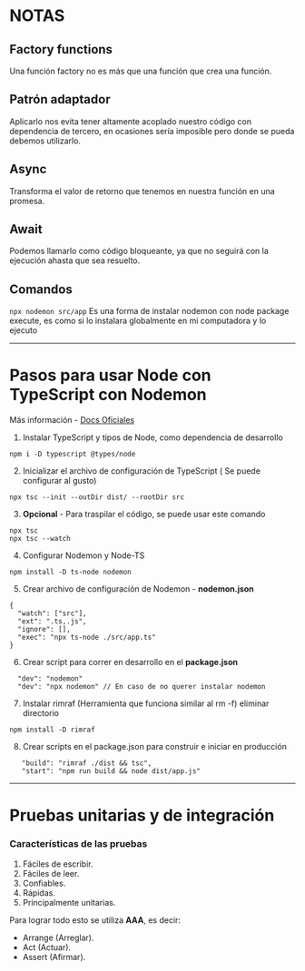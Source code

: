 # NOTAS
## Factory functions
Una función factory no es más que una función que crea una función.

## Patrón adaptador
Aplicarlo nos evita tener altamente acoplado nuestro código con dependencia de tercero, en ocasiones sería imposible pero donde se pueda debemos utilizarlo.

## Async
Transforma el valor de retorno que tenemos en nuestra función en una promesa.

## Await
Podemos llamarlo como código bloqueante, ya que no seguirá con la ejecución ahasta que sea resuelto.

## Comandos
```npx nodemon src/app```
Es una forma de instalar nodemon con node package execute, es como si lo instalara globalmente en mi computadora y lo ejecuto

---
# Pasos para usar Node con TypeScript con Nodemon

Más información - [Docs Oficiales](https://nodejs.org/en/learn/getting-started/nodejs-with-typescript)

1. Instalar TypeScript y tipos de Node, como dependencia de desarrollo
```
npm i -D typescript @types/node
```
2. Inicializar el archivo de configuración de TypeScript ( Se puede configurar al gusto)
```
npx tsc --init --outDir dist/ --rootDir src
```

3. **Opcional** - Para traspilar el código, se puede usar este comando
```
npx tsc
npx tsc --watch
```

4. Configurar Nodemon y Node-TS
```
npm install -D ts-node nodemon
```
5. Crear archivo de configuración de Nodemon - **nodemon.json**
```
{
  "watch": ["src"],
  "ext": ".ts,.js",
  "ignore": [],
  "exec": "npx ts-node ./src/app.ts"
}
```
6. Crear script para correr en desarrollo en el **package.json**
```
  "dev": "nodemon"
  "dev": "npx nodemon" // En caso de no querer instalar nodemon
```

7. Instalar rimraf (Herramienta que funciona similar al rm -f) eliminar directorio
```
npm install -D rimraf
```

8. Crear scripts en el package.json para construir e iniciar en producción
```
   "build": "rimraf ./dist && tsc",
   "start": "npm run build && node dist/app.js"
```
---
# Pruebas unitarias y de integración

### Características de las pruebas
1. Fáciles de escribir.
2. Fáciles de leer.
3. Confiables.
4. Rápidas.
5. Principalmente unitarias.

Para lograr todo esto se utiliza **AAA**, es decir: 
- Arrange (Arreglar).
- Act (Actuar).
- Assert (Afirmar).
 